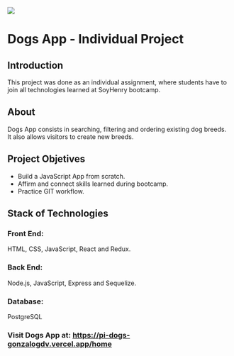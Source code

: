 <p align='left'>
    <img src='https://static.wixstatic.com/media/85087f_0d84cbeaeb824fca8f7ff18d7c9eaafd~mv2.png/v1/fill/w_160,h_30,al_c,q_85,usm_0.66_1.00_0.01/Logo_completo_Color_1PNG.webp' </img>
</p>

# Dogs App - Individual Project

<!-- <p align="left">
  <img height="200" src="./client/src/images/landing.png" />
</p> -->

## Introduction

This project was done as an individual assignment, where students have to join all technologies learned at SoyHenry bootcamp. 

## About

Dogs App consists in searching, filtering and ordering existing dog breeds. It also allows visitors to create new breeds. 

## Project Objetives

- Build a JavaScript App from scratch.
- Affirm and connect skills learned during bootcamp.
- Practice GIT workflow.

## Stack of Technologies

### Front End:
HTML, CSS, JavaScript, React and Redux.

### Back End:
Node.js, JavaScript, Express and Sequelize.

### Database:
PostgreSQL

### Visit Dogs App at: https://pi-dogs-gonzalogdv.vercel.app/home
